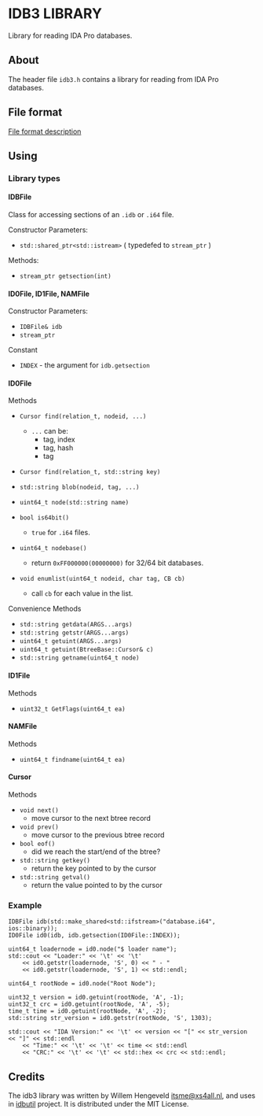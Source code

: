 # IDB3 LIBRARY
Library for reading IDA Pro databases.

## About

The header file `idb3.h` contains a library for reading from IDA Pro databases.

## File format

[File format description](IDB-FORMAT.md)

## Using

### Library types

#### IDBFile

Class for accessing sections of an `.idb` or `.i64` file.

Constructor Parameters:

 * `std::shared_ptr<std::istream>` ( typedefed to `stream_ptr` )

Methods:

 * `stream_ptr getsection(int)`

#### ID0File, ID1File, NAMFile

Constructor Parameters:

 * `IDBFile& idb`
 * `stream_ptr`

Constant

 * `INDEX`  - the argument for `idb.getsection`

#### ID0File

Methods

 * `Cursor find(relation_t, nodeid, ...)` 
	* `...`  can be: 
		* tag, index
		* tag, hash
		* tag
 * `Cursor find(relation_t, std::string key)`
 * `std::string blob(nodeid, tag, ...)`
 * `uint64_t node(std::string name)`

 * `bool is64bit()`
	* `true` for `.i64` files.

 * `uint64_t nodebase()`
	* return `0xFF000000(00000000)` for 32/64 bit databases.

 * `void enumlist(uint64_t nodeid, char tag, CB cb)`
	* call `cb` for each value in the list.

Convenience Methods

 * `std::string getdata(ARGS...args)`
 * `std::string getstr(ARGS...args)`
 * `uint64_t getuint(ARGS...args)`
 * `uint64_t getuint(BtreeBase::Cursor& c)`
 * `std::string getname(uint64_t node)`

#### ID1File

Methods

 * `uint32_t GetFlags(uint64_t ea)`


#### NAMFile

Methods

 * `uint64_t findname(uint64_t ea)`


#### Cursor

Methods

 * `void next()`
	* move cursor to the next btree record
 * `void prev()`
	* move cursor to the previous btree record
 * `bool eof()`
	* did we reach the start/end of the btree?
 * `std::string getkey()`
	* return the key pointed to by the cursor
 * `std::string getval()`
	* return the value pointed to by the cursor

### Example

```с++
IDBFile idb(std::make_shared<std::ifstream>("database.i64", ios::binary));
ID0File id0(idb, idb.getsection(ID0File::INDEX));

uint64_t loadernode = id0.node("$ loader name");
std::cout << "Loader:" << '\t' << '\t'
	<< id0.getstr(loadernode, 'S', 0) << " - "
	<< id0.getstr(loadernode, 'S', 1) << std::endl;

uint64_t rootNode = id0.node("Root Node");

uint32_t version = id0.getuint(rootNode, 'A', -1);
uint32_t crc = id0.getuint(rootNode, 'A', -5);
time_t time = id0.getuint(rootNode, 'A', -2);
std::string str_version = id0.getstr(rootNode, 'S', 1303);

std::cout << "IDA Version:" << '\t' << version << "[" << str_version << "]" << std::endl
	<< "Time:" << '\t' << '\t' << time << std::endl
	<< "CRC:" << '\t' << '\t' << std::hex << crc << std::endl;
```

## Credits

The idb3 library was written by Willem Hengeveld <itsme@xs4all.nl>, and uses in [idbutil](https://github.com/nlitsme/idbutil) project. It is distributed under the MIT License.







